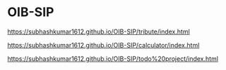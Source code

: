 # OIB-SIP

https://subhashkumar1612.github.io/OIB-SIP/tribute/index.html

https://subhashkumar1612.github.io/OIB-SIP/calculator/index.html

https://subhashkumar1612.github.io/OIB-SIP/todo%20project/index.html
